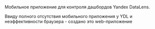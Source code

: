 Мобильное приложение для контроля дашбордов Yandex DataLens.

Ввиду полного отсутствия мобильного приложения у YDL и неэффективности браузера - создано это web-приложение
